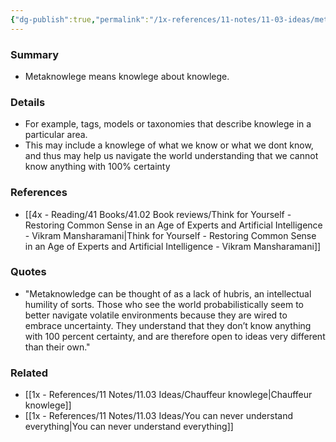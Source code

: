 ```yaml
---
{"dg-publish":true,"permalink":"/1x-references/11-notes/11-03-ideas/metaknowlege-knowing-what-we-know/","title":"Metaknowlege - knowing what we know","dgShowBacklinks":false}
---
```



### Summary
- Metaknowlege means knowlege about knowlege.

### Details
- For example, tags, models or taxonomies that describe knowlege in a particular area.
- This may include a knowlege of what we know or what we dont know, and thus may help us navigate the world understanding that we cannot know anything with 100% certainty

### References
- [[4x - Reading/41 Books/41.02 Book reviews/Think for Yourself - Restoring Common Sense in an Age of Experts and Artificial Intelligence - Vikram Mansharamani\|Think for Yourself - Restoring Common Sense in an Age of Experts and Artificial Intelligence - Vikram Mansharamani]]

### Quotes
- "Metaknowledge can be thought of as a lack of hubris, an intellectual humility of sorts. Those who see the world probabilistically seem to better navigate volatile environments because they are wired to embrace uncertainty. They understand that they don’t know anything with 100 percent certainty, and are therefore open to ideas very different than their own."

### Related
- [[1x - References/11 Notes/11.03 Ideas/Chauffeur knowlege\|Chauffeur knowlege]]
- [[1x - References/11 Notes/11.03 Ideas/You can never understand everything\|You can never understand everything]]